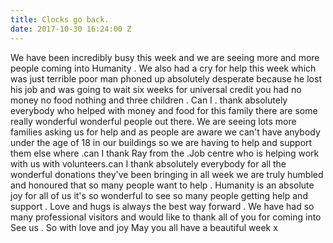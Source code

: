 ```yaml
---
title: Clocks go back.
date: 2017-10-30 16:24:00 Z
---
```


We have been incredibly busy this week and we are seeing more and more people coming into Humanity . We also had a cry for help this week which was just terrible poor man phoned up absolutely desperate because he lost his job and was going to wait six weeks for universal credit you had no money no food nothing and three children . Can I . thank absolutely everybody who helped with money and food for this family there are some really wonderful wonderful people out there. We are seeing lots more families asking us for help and as people are aware we can't have anybody under the age of 18 in our buildings so we are having to help and support them else where .can I thank Ray from the .Job centre who is helping work with us with volunteers.can I thank absolutely everybody for all the wonderful donations they've been bringing in all week we are truly humbled and honoured that so many people want to help . Humanity is an absolute joy for all of us it's so wonderful to see so many people getting help and support . Love and hugs is always the best way forward . We have had so many professional visitors and would like to thank all of you for coming into See us . So with love and joy May you all have a beautiful week x